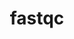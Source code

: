 ---
title: "fastqc"
layout: cache
categories: [package, develop-2023-06-04]
meta: {"versions": ["0.11.9"], "compilers": ["gcc@=7.3.1"], "oss": ["amzn2"], "platforms": ["linux"], "targets": ["aarch64", "neoverse_n1", "x86_64_v3"], "stacks": ["aws-isc", "aws-isc-aarch64", "root"], "num_specs": 3, "num_specs_by_stack": {"root": 3, "aws-isc-aarch64": 2, "aws-isc": 1}}
spec_details: [{"hash": "vqdi7qg5u4edr3apm4imyv6ofpoo3aj7", "compiler": "gcc@=7.3.1", "versions": ["0.11.9"], "os": "amzn2", "platform": "linux", "target": "aarch64", "variants": ["build_system=generic", "patches=b237b24"], "stacks": ["root", "aws-isc-aarch64"], "size": "-", "tarball": "https://binaries.spack.io/develop-2023-06-04/build_cache/linux-amzn2-aarch64/gcc-7.3.1/fastqc-0.11.9/linux-amzn2-aarch64-gcc-7.3.1-fastqc-0.11.9-vqdi7qg5u4edr3apm4imyv6ofpoo3aj7.spack"}, {"hash": "ygz5a537olhm2lbarzigdkmy726lh2ji", "compiler": "gcc@=7.3.1", "versions": ["0.11.9"], "os": "amzn2", "platform": "linux", "target": "neoverse_n1", "variants": ["build_system=generic", "patches=b237b24"], "stacks": ["root", "aws-isc-aarch64"], "size": "-", "tarball": "https://binaries.spack.io/develop-2023-06-04/build_cache/linux-amzn2-neoverse_n1/gcc-7.3.1/fastqc-0.11.9/linux-amzn2-neoverse_n1-gcc-7.3.1-fastqc-0.11.9-ygz5a537olhm2lbarzigdkmy726lh2ji.spack"}, {"hash": "k6imkbc4ishkve5j4predklpay75pnwo", "compiler": "gcc@=7.3.1", "versions": ["0.11.9"], "os": "amzn2", "platform": "linux", "target": "x86_64_v3", "variants": ["build_system=generic", "patches=b237b24"], "stacks": ["aws-isc", "root"], "size": "-", "tarball": "https://binaries.spack.io/develop-2023-06-04/build_cache/linux-amzn2-x86_64_v3/gcc-7.3.1/fastqc-0.11.9/linux-amzn2-x86_64_v3-gcc-7.3.1-fastqc-0.11.9-k6imkbc4ishkve5j4predklpay75pnwo.spack"}]
---